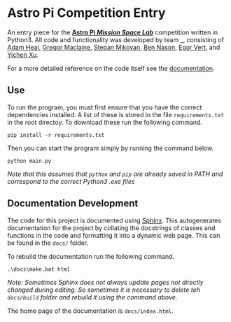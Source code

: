 # Astro Pi Competition Entry
An entry piece for the [**Astro Pi _Mission Space Lab_**](https://astro-pi.org/mission-space-lab/) competition written in Python3. All code and functionality was developed by team _, consisting of
[Adam Heal](https://github.com/AdamHeal), 
[Gregor Maclaine](https://github.com/gregormaclaine), 
[Stepan Mikoyan](https://github.com/stepstoglory), 
[Ben Nason](https://github.com/NasonBen), 
[Egor Vert](https://github.com/Melon-Bowl), and 
[Yichen Xu](https://github.com/AXuyc).

For a more detailed reference on the code itself see the [documentation](https://melon-bowl.github.io/astro_pi/build/html/index.html).

## Use
To run the program, you must first ensure that you have the correct dependencies installed. A list of these is stored in the file `requirements.txt` in the root directoy. To download these run the following command.
```
pip install -r requirements.txt
```
Then you can start the program simply by running the command below.
```
python main.py
```
*Note that this assumes that `python` and `pip` are already saved in PATH and correspond to the correct Python3 .exe files*

## Documentation Development
The code for this project is documented using [Sphinx](https://www.sphinx-doc.org/). This autogenerates documentation for the project by collating the docstrings of classes and functions in the code and formatting it into a dynamic web page. This can be found in the `docs/` folder.

To rebuild the documentation run the following command.
```
.\docs\make.bat html
```
*Note: Sometimes Sphinx does not always update pages not directly changed during editing. So sometimes it is necessary to delete teh `docs/build` folder and rebuild it using the command above.*

The home page of the documentation is `docs/index.html`.
